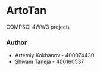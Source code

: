 # ArtoTan
COMPSCI 4WW3 project\
### Author
* Artemiy Kokhanov - 400074430
* Shivam Taneja -  400160537


